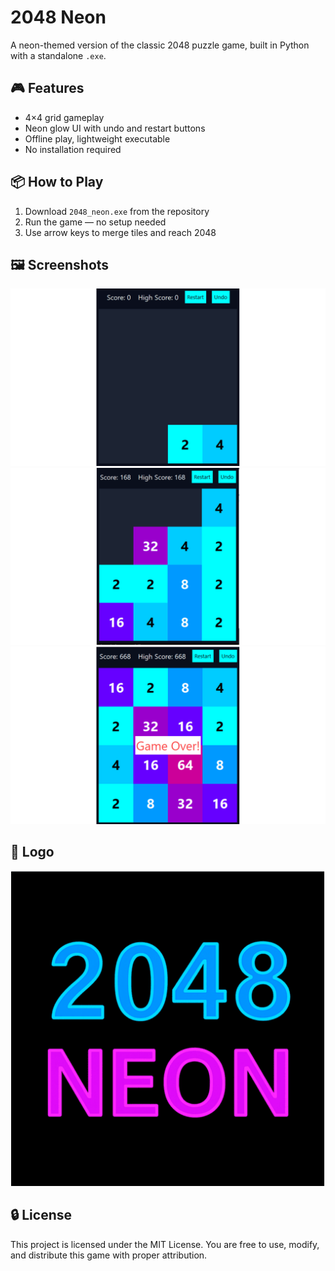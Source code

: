 # 2048 Neon

A neon-themed version of the classic 2048 puzzle game, built in Python with a standalone `.exe`.

## 🎮 Features
- 4×4 grid gameplay
- Neon glow UI with undo and restart buttons
- Offline play, lightweight executable
- No installation required

## 📦 How to Play
1. Download `2048_neon.exe` from the repository
2. Run the game — no setup needed
3. Use arrow keys to merge tiles and reach 2048

## 🖼️ Screenshots
![Start Screen](screenshot_start.png)  
![Mid Game](screenshot_mid.png)  
![Game Over](screenshot_end.png)

## 🎨 Logo
![Game Logo](logo_2048neon.png)

## 🔒 License

This project is licensed under the MIT License. You are free to use, modify, and distribute this game with proper attribution.
